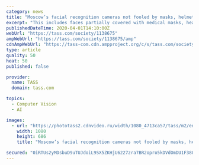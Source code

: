 ```yaml
---
category: news
title: "Moscow’s facial recognition cameras not fooled by masks, helmets, handkerchiefs — expert"
excerpt: "This includes faces partially covered with medical masks, head kerchiefs, motorcycle helmets and elaborate head gear as well as people turned to the camera in profile,\" the spokesperson said confirming that the Moscow authorities did purchase key components for the facial recognition network from NtechLab but, according to the latter ..."
publishedDateTime: 2020-04-01T14:10:00Z
webUrl: "https://tass.com/society/1138675"
ampWebUrl: "https://tass.com/society/1138675/amp"
cdnAmpWebUrl: "https://tass-com.cdn.ampproject.org/c/s/tass.com/society/1138675/amp"
type: article
quality: 50
heat: 50
published: false

provider:
  name: TASS
  domain: tass.com

topics:
  - Computer Vision
  - AI

images:
  - url: "https://phototass2.cdnvideo.ru/width/1080_4713ca57/tass/m2/en//uploads/i/20200401/1260327.jpg"
    width: 1080
    height: 686
    title: "Moscow’s facial recognition cameras not fooled by masks, helmets, handkerchiefs — expert"

secured: "0iRTUs2yMDsbuD9uTUJdoiL9SX5ZKHjU6227zra7BR2opro5kDVdOmDU1F38UEva9LKfhHYU9JxOmr6gCTCbI1Ga7QGqmgQJb3ce0lTyZgQ32kNl9wzsuYCPx0flaTbJmU1pOZbnDEO+dwl3WVpWoV+o+6uR+jmK8jBRMkWddcaIUpZKQ5UUptA/yx+RnFgaBMZcwa3Rs4tOCHDQ9k3ybZ6ZS3guoNH+0bKUG5mgRR1k7q2+LfSifABi6a6FZY4h2v/RZ7SyTeXFViJ+4swqipyJBtJtGC8lXVIFsyESbwjxFB/Cwru3O5ev/bUezYey;Azyz+nr93O3SBKHDYLzwTA=="
---
```


